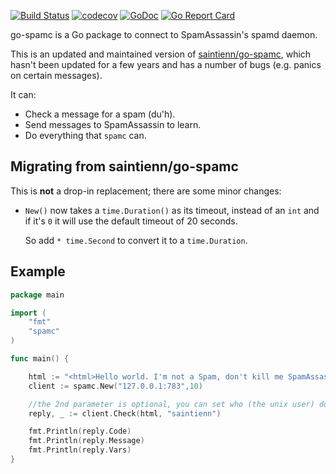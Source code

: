 [![Build Status](https://travis-ci.org/Teamwork/go-spamc.svg?branch=master)](https://travis-ci.org/Teamwork/go-spamc)
[![codecov](https://codecov.io/gh/Teamwork/go-spamc/branch/master/graph/badge.svg?token=n0k8YjbQOL)](https://codecov.io/gh/Teamwork/go-spamc)
[![GoDoc](https://godoc.org/github.com/Teamwork/go-spamc?status.svg)](https://godoc.org/github.com/Teamwork/go-spamc)
[![Go Report Card](https://goreportcard.com/badge/github.com/Teamwork/go-spamc)](https://goreportcard.com/report/github.com/Teamwork/go-spamc)

go-spamc is a Go package to connect to SpamAssassin's spamd daemon.

This is an updated and maintained version of
[saintienn/go-spamc](https://github.com/saintienn/go-spamc), which hasn't been
updated for a few years and has a number of bugs (e.g. panics on certain
messages).

It can:

- Check a message for a spam (du'h).
- Send messages to SpamAssassin to learn.
- Do everything that `spamc` can.

Migrating from saintienn/go-spamc
---------------------------------

This is **not** a drop-in replacement; there are some minor changes:

- `New()` now takes a `time.Duration()` as its timeout, instead of an `int` and
  if it's `0` it will use the default timeout of 20 seconds.

  So add `* time.Second` to convert it to a `time.Duration`.

Example
-------

```go
package main

import (
	"fmt"
	"spamc"
)

func main() {

	html := "<html>Hello world. I'm not a Spam, don't kill me SpamAssassin!</html>"
	client := spamc.New("127.0.0.1:783",10)

	//the 2nd parameter is optional, you can set who (the unix user) do the call
	reply, _ := client.Check(html, "saintienn")

	fmt.Println(reply.Code)
	fmt.Println(reply.Message)
	fmt.Println(reply.Vars)
}
```
